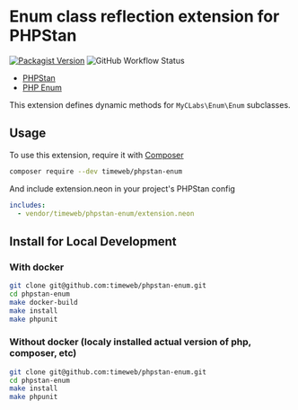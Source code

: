 # Enum class reflection extension for PHPStan

[![Packagist Version](https://img.shields.io/packagist/v/timeweb/phpstan-enum)](https://packagist.org/packages/timeweb/phpstan-enum)
![GitHub Workflow Status](https://img.shields.io/github/workflow/status/timeweb/phpstan-enum/CI)

* [PHPStan](https://phpstan.org/)
* [PHP Enum](https://github.com/myclabs/php-enum)

This extension defines dynamic methods for `MyCLabs\Enum\Enum` subclasses.

## Usage

To use this extension, require it with [Composer](https://getcomposer.org)

```bash
composer require --dev timeweb/phpstan-enum
```

And include extension.neon in your project's PHPStan config

```yaml
includes:
  - vendor/timeweb/phpstan-enum/extension.neon
```

## Install for Local Development

### With docker

```bash
git clone git@github.com:timeweb/phpstan-enum.git
cd phpstan-enum
make docker-build
make install
make phpunit
```

### Without docker (localy installed actual version of php, composer, etc)

```bash
git clone git@github.com:timeweb/phpstan-enum.git
cd phpstan-enum
make install
make phpunit
```
